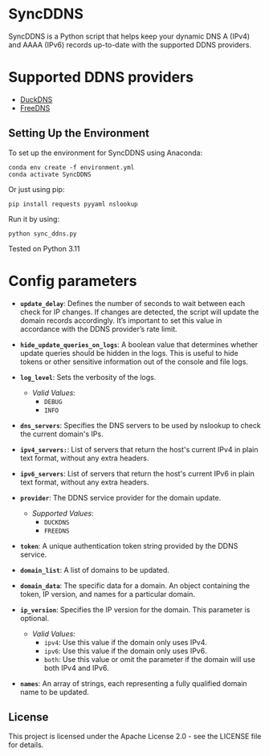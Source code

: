 # SyncDDNS
SyncDDNS is a Python script that helps keep your dynamic DNS A (IPv4) and AAAA (IPv6) records up-to-date with the supported DDNS providers.

# Supported DDNS providers
- [DuckDNS](https://www.duckdns.org)
- [FreeDNS](https://freedns.afraid.org)

## Setting Up the Environment

To set up the environment for SyncDDNS using Anaconda:
```
conda env create -f environment.yml
conda activate SyncDDNS
```
Or just using pip:

```
pip install requests pyyaml nslookup
```

Run it by using:
```
python sync_ddns.py
```

Tested on Python 3.11

# Config parameters

- **`update_delay`**: Defines the number of seconds to wait between each check for IP changes. If changes are detected, the script will update the domain records accordingly. It’s important to set this value in accordance with the DDNS provider’s rate limit.

- **`hide_update_queries_on_logs`**: A boolean value that determines whether update queries should be hidden in the logs. This is useful to hide tokens or other sensitive information out of the console and file logs.

- **`log_level`**: Sets the verbosity of the logs.
  - *Valid Values*:
    - `DEBUG`
    - `INFO` 

- **`dns_servers`**: Specifies the DNS servers to be used by nslookup to check the current domain's IPs.

- **`ipv4_servers:`**: List of servers that return the host's current IPv4 in plain text format, without any extra headers.

- **`ipv6_servers`**: List of servers that return the host's current IPv6 in plain text format, without any extra headers.

- **`provider`**: The DDNS service provider for the domain update.
  - *Supported Values*:
    - `DUCKDNS`
    - `FREEDNS`

- **`token`**: A unique authentication token string provided by the DDNS service.

- **`domain_list`**: A list of domains to be updated.

- **`domain_data`**: The specific data for a domain. An object containing the token, IP version, and names for a particular domain.

- **`ip_version`**: Specifies the IP version for the domain. This parameter is optional.
  - *Valid Values*:
    - `ipv4`: Use this value if the domain only uses IPv4.
    - `ipv6`: Use this value if the domain only uses IPv6.
    - `both`: Use this value or omit the parameter if the domain will use both IPv4 and IPv6.

- **`names`**: An array of strings, each representing a fully qualified domain name to be updated.

## License
This project is licensed under the Apache License 2.0 - see the LICENSE file for details.
